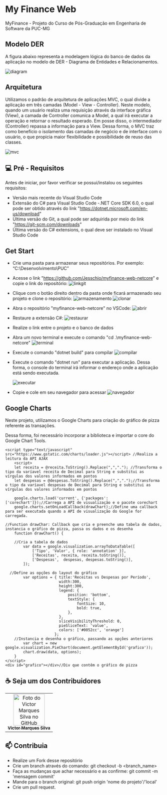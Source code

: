 # My Finance Web
MyFinance - Projeto do Curso de Pós-Graduação em Engenharia de Software da PUC-MG

## Modelo DER

A figura abaixo representa a modelagem lógica do banco de dados da aplicação no modelo de DER - Diagrama de Entidades e Relacionamentos.

<img src = "docs\DER.png" alt = "diagram">

## Arquitetura

Utilizamos o padrão de arquitetura de aplicações MVC, o qual divide a aplicação em três camadas (Model - View - Controller).
Neste modelo, quando um usuário realiza uma requisição através da interface gráfica (View), a camada de Controller comunica a Model, a qual irá executar a operação e retornar o resultado esperado. Em posse disso, o intermediador (Controller) repassa a informação para a View.
Dessa forma, o MVC traz como benefício o isolamento das camadas de negócio e de interface com o usuário, o que propicia maior flexibilidade e possibilidade de reuso das classes.

<img src = "docs\padrao.jpg" alt = "mvc">

## 💻 Pré - Requisitos

Antes de iniciar, por favor verificar se possui/instalou os seguintes requisitos:
- Versão mais recente do Visual Studio Code
- Extensão do C# para Visual Studio Code
-.NET Core SDK 6.0, o qual pode ser obtido através do link "https://dotnet.microsoft.com/en-us/download"
- Última versão do Git, a qual pode ser adquirida por meio do link "https://git-scm.com/downloads"
- Última versão do C# extensions, o qual deve ser instalado no Visual Studio Code

## Get Start

- Crie uma pasta para armazenar seus repositórios. Por exemplo: “C:\Desenvolvimento\PUC”
- Acesse o link "https://github.com/Jesschio/myfinance-web-netcore" e copie o link do repositório:
	<img src = "docs\CopiarLinkGit.png" alt = "linkgit">
- Clique com o botão direito dentro da pasta onde ficará armazenado seu projeto e clone o repositório:
	<img src = "docs\ArmazenamentoProjeto.png" alt = "armazenamento">
	<img src = "docs\GitClone.png" alt = "clonar">
- Abra o repositório "myfinance-web-netcore" no VSCode:
        <img src = "docs\AbrirPasta.png" alt = "abrir">
- Restaure a extensão C#:
        <img src = "docs\Restaurarextensao.png" alt = "restaurar">
- Realize o link entre o projeto e o banco de dados
- Abra um novo terminal e execute o comando "cd .\myfinance-web-netcore\"
	<img src = "docs\Novoterminal.png" alt = "terminal">
- Execute o comando "dotnet build" para compilar
	<img src = "docs\compilacao.png" alt = "compilar">
- Execute o comando "dotnet run" para executar a aplicação. Dessa forma, o console do terminal irá informar o endereço onde a aplicação está sendo executada.
	
	<img src = "docs\dotnetrun.png" alt = "executar">
- Copie e cole em seu navegador para acessar
	<img src = "docs\navegador.png" alt = "navegador">

## Google Charts

Neste projeto, utilizamos o Google Charts para criação do gráfico de pizza referente as transações.

Dessa forma, foi necessário incorporar a biblioteca e importar o core do Google Chart Tools.

	<script type="text/javascript" src="https://www.gstatic.com/charts/loader.js"></script> //Realiza a leitura da API AJAX
        <script>
        let receita = @receita.ToString().Replace(",","."); //Transforma o tipo da varíavel receita de Decimal para String e substitui as vírgulas dos valores informados em pontos
        let despesas = @despesas.ToString().Replace(",",".");//Transforma o tipo da varíavel despesas de Decimal para String e substitui as vírgulas dos valores informados em pontos
        
        google.charts.load('current', {'packages':['corechart']});//Carrega a API de visualização e o pacote corechart
        google.charts.setOnLoadCallback(drawChart);//Define uma callback para ser executada quando a API de visualização do Google for carregada.

	//Function drawChar: Callback que cria e preenche uma tabela de dados, instancia o gráfico de pizza, passa os dados e os desenha
        function drawChart() {

	    //Cria a tabela de dados
            var data = google.visualization.arrayToDataTable([ 
                ['Tipo', 'Valor', { role: 'annotation' }],
                ['Receitas', receita, receita.toString()],
                ['Despesas',  despesas, despesas.toString()],
            ]);
		
	  //Define as opções do layout do gráfico
            var options = { title:'Receitas vs Despesas por Período',
                            width:300,
                            height:300,
                            legend: {
                                position: 'bottom',
                                textStyle: {
                                    fontSize: 10, 
                                    bold: true,
                                },
                            },
                            sliceVisibilityThreshold: 0,
                            pieSliceText: 'value',
                            colors: ['#0052cc', 'orange']
                          };
	    //Instancia e desenha o gráfico, passando as opções anteriores
            var chart = new google.visualization.PieChart(document.getElementById('grafico'));
            chart.draw(data, options);
        }
    </script>
    <div id="grafico"></div>//Div que contêm o gráfico de pizza

## ☕ Seja um dos Contribuidores<br>

<table>
  <tr>
    <td align="center">
      <a href="#">
        <img src="https://avatars.githubusercontent.com/u/48913154?v=4" width="100px;" alt="Foto do Victor Marques Silva no GitHub"/><br>
        <sub>
          <b>Victor Marques Silva</b>
        </sub>
      </a>
    </td>
    </td>
  </tr>
</table>

## 📫 Contribuia

- Realize um Fork desse repositório
- Crie um branch através do comando: git checkout -b <branch_name>
- Faça as mudanças que achar necessário e as confirme: git commit -m 'mensagem commit'
- Mande para o branch original: git push origin 'nome do projeto'/'local'
- Crie um pull request.
  


